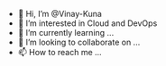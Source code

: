 - 👋 Hi, I’m @Vinay-Kuna
- 👀 I’m interested in Cloud and DevOps 
- 🌱 I’m currently learning ...
- 💞️ I’m looking to collaborate on ...
- 📫 How to reach me ...

<!---
Vinay-Kuna/Vinay-Kuna is a ✨ special ✨ repository because its `README.md` (this file) appears on your GitHub profile.
You can click the Preview link to take a look at your changes.
--->
